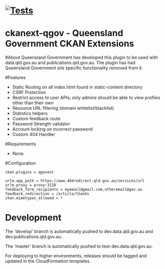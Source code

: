 [![Tests](https://github.com/qld-gov-au/ckan-ex-qgov/actions/workflows/test.yml/badge.svg)](https://github.com/qld-gov-au/ckan-ex-qgov/actions/workflows/test.yml)
============
ckanext-qgov - Queensland Government CKAN Extensions
============


#About
Queensland Government has developed this plugin to be used with data.qld.gov.au and publications.qld.gov.au. The plugin has had Queensland Government site specific functionality removed from it.

#Features
* Static Routing on all index.html found in static-content directory
* CSRF Protection
* Restrict access to user APIs; only admins should be able to view profiles other than their own
* Resource URL filtering (domain whitelist/blacklist)
* Statistics helpers
* Custom feedback route
* Password Strength validator
* Account locking on incorrect password
* Custom 404 Handler

#Requirements
* None

#Configuration
```
ckan.plugins = qgovext

urlm.app_path = https://www.404redirect.qld.gov.au/services/url
urlm.proxy = proxy:3128
feedback_form_recipients = myemail@gmail.com,otheremail@gov.au
feedback_redirection = /article/thanks
ckan.mimetypes_allowed = *

```

# Development

The 'develop' branch is automatically pushed to dev.data.qld.gov.au and dev.publications.qld.gov.au.

The 'master' branch is automatically pushed to test-dev.data.qld.gov.au.

For deploying to higher environments, releases should be tagged and updated in the CloudFormation templates.
